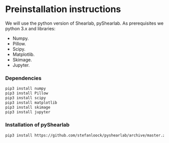 # Preinstallation instructions

We will use the python version of Shearlab, pyShearlab. As prerequisites we python 3.x and libraries:
- Numpy.
- Pillow.
- Scipy.
- Matplotlib.
- Skimage.
- Jupyter.

### Dependencies
```bash
pip3 install numpy
pip3 install Pillow
pip3 install scipy
pip3 install matplotlib
pip3 install skimage
pip3 install jupyter
```

### Installation of pyShearlab
```bash
pip3 install https://github.com/stefanloock/pyshearlab/archive/master.zip
```


